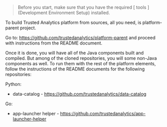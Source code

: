
> Before you start, make sure that you have the required [ tools ] (Development Environment Setup) installed.

To build Trusted Analytics platform from sources, all you need, is platform-parent project.

Go to: https://github.com/trustedanalytics/platform-parent and proceed with instructions from the README document.

Once it is done, you will have all of the Java components built and compiled. But among of the cloned repositories, you will some non-Java components as well. To run them with the rest of the platform elements, follow the instructions of the README documents for the following repositories:

Python:
- data-catalog - https://github.com/trustedanalytics/data-catalog

Go:
- app-launcher helper - https://github.com/trustedanalytics/app-launcher-helper
